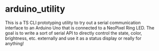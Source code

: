 # arduino_utility

This is a TS CLI prototyping utility to try out a serial communication interface to an Arduino Uno that is connected to a NeoPixel Ring LED.  The goal is to write a sort of serial API to directly control the state, color, brightness, etc. externally and use it as a status display or really
for anything!
